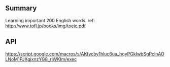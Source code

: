 ## Summary

Learning important 200 English words.
ref: http://www.tofl.jp/books/img/toeic.pdf

## API

https://script.google.com/macros/s/AKfycby1hluc6ua_hqyPGkIwbSgPcinAOLNoM1PJXgjxnzYG8_riWKIm/exec